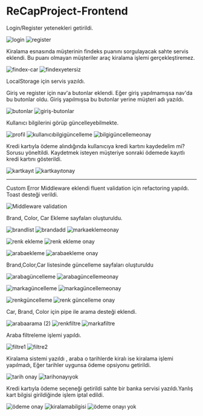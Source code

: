 #  ReCapProject-Frontend
Login/Register yetenekleri getirildi.

![login](https://user-images.githubusercontent.com/55363753/114108220-52d6ca00-98db-11eb-8204-e12100f5634e.png)
![register](https://user-images.githubusercontent.com/55363753/114108254-62561300-98db-11eb-92ee-86a98dcf90e4.png)

 Kiralama esnasında müşterinin findeks puanını sorgulayacak sahte servis eklendi.
 Bu puanı olmayan müşteriler araç kiralama işlemi gerçekleştiremez.
 
 ![findex-car](https://user-images.githubusercontent.com/55363753/114108258-63874000-98db-11eb-982f-30f7f9fcc7ca.png)
 ![findexyetersiz](https://user-images.githubusercontent.com/55363753/114108260-641fd680-98db-11eb-859f-5e2a377de893.png)
 
 LocalStorage için servis yazıldı.
 
 Giriş ve register için nav'a butonlar eklendi.
 Eğer giriş yapılmamışsa nav'da bu butonlar oldu. Giriş yapılmışsa bu butonlar yerine müşteri adı  yazıldı.
 
 ![butonlar](https://user-images.githubusercontent.com/55363753/114108500-de505b00-98db-11eb-898a-c3865650b954.png)
 ![giriş-butonlar](https://user-images.githubusercontent.com/55363753/114108240-5b2f0500-98db-11eb-8ee8-1bb9a2a5c517.png)
 
 Kullanıcı bilgilerini görüp güncelleyebilmekte.
 
 ![profil](https://user-images.githubusercontent.com/55363753/114108261-65510380-98db-11eb-9426-8e722cb7a161.png)
 ![kullanıcıbilgigüncelleme](https://user-images.githubusercontent.com/55363753/114108250-61bd7c80-98db-11eb-9303-0619017bb6aa.png)
 ![bilgigüncellemeonay](https://user-images.githubusercontent.com/55363753/114108596-0d66cc80-98dc-11eb-8bde-e82004ce241b.png)
 
 Kredi kartıyla ödeme alındığında kullanıcıya kredi kartını kaydedelim mi? Sorusu yöneltildi.
 Kaydetmek isteyen müşteriye sonraki ödemede kayıtlı kredi kartını gösterildi.
 
 ![kartkayıt](https://user-images.githubusercontent.com/55363753/114108251-61bd7c80-98db-11eb-8a87-75ed8a819e8d.png)
 ![kartkayıtonay](https://user-images.githubusercontent.com/55363753/114108255-62eea980-98db-11eb-9fef-780f5431a220.png)
 
---------------------------------------------------------------------------------------------------------------------------------------------------------------------------------

Custom Error Middleware eklendi fluent validation için refactoring yapıldı.
Toast desteği verildi.

![Middleware validation](https://user-images.githubusercontent.com/55363753/113518223-99e85680-958d-11eb-907c-82f79b7601df.png)

Brand, Color, Car Ekleme sayfaları oluşturuldu.


![brandlist](https://user-images.githubusercontent.com/55363753/113518217-981e9300-958d-11eb-9dbb-8487543f7203.png)
![brandadd](https://user-images.githubusercontent.com/55363753/113518216-9785fc80-958d-11eb-878f-480c547e9a3f.png)
![markaeklemeonay](https://user-images.githubusercontent.com/55363753/113518219-98b72980-958d-11eb-883a-aaf657264eaf.png)

![renk ekleme](https://user-images.githubusercontent.com/55363753/113518225-9b198380-958d-11eb-8279-04553795c74b.png)
![renk ekleme onay](https://user-images.githubusercontent.com/55363753/113518224-9a80ed00-958d-11eb-8678-264b7ebeb223.png)

![arabaekleme](https://user-images.githubusercontent.com/55363753/113518229-9d7bdd80-958d-11eb-9bfe-21f1a5c4f0f7.png)
![arabaekleme onay](https://user-images.githubusercontent.com/55363753/113518228-9ce34700-958d-11eb-88e2-52214c5c5790.png)


Brand,Color,Car listesinde güncelleme sayfaları oluşturuldu

![arabagüncelleme](https://user-images.githubusercontent.com/55363753/113518230-9e147400-958d-11eb-961a-0f72d1bab2f9.png)
![arabagüncellemeonay](https://user-images.githubusercontent.com/55363753/113518214-9654cf80-958d-11eb-9880-38f161b1793c.png)

![markagüncelleme](https://user-images.githubusercontent.com/55363753/113518220-98b72980-958d-11eb-99cf-12cdb1c5e2fb.png)
![markagüncellemeonay](https://user-images.githubusercontent.com/55363753/113518222-994fc000-958d-11eb-9879-043885eed87e.png)

![renkgüncelleme](https://user-images.githubusercontent.com/55363753/113518227-9bb21a00-958d-11eb-84dc-8fe902b37c58.png)
![renk güncelleme onay](https://user-images.githubusercontent.com/55363753/113518226-9bb21a00-958d-11eb-92bd-07e083fd3b35.png)



Car, Brand, Color için pipe ile arama desteği eklendi.

![arabaarama (2)](https://user-images.githubusercontent.com/55363753/113459421-207e2600-941e-11eb-8d81-bfcbdcbcdc0d.png)
![renkfiltre](https://user-images.githubusercontent.com/55363753/113459415-1eb46280-941e-11eb-8f38-f75162f57ea0.png)
![markafiltre](https://user-images.githubusercontent.com/55363753/113459411-1d833580-941e-11eb-90cc-6e80e80673e6.png)

Araba filtreleme işlemi yapıldı.

![filtre1](https://user-images.githubusercontent.com/55363753/113459424-2116bc80-941e-11eb-8ea9-51d5eef07ccc.png)
![filtre2](https://user-images.githubusercontent.com/55363753/113459425-21af5300-941e-11eb-8817-aec4d82e5af3.png)

Kiralama sistemi yazıldı , araba o tarihlerde kiralı ise kiralama işlemi yapılmadı, Eğer tarihler uygunsa ödeme opsiyonu getirildi.

![tarih onay](https://user-images.githubusercontent.com/55363753/113459416-1f4cf900-941e-11eb-8c9f-eeff357b6233.png)
![tarihonayıyok](https://user-images.githubusercontent.com/55363753/113459417-1fe58f80-941e-11eb-8cf2-b22252e59f04.png)

Kredi kartıyla ödeme seçeneği getirildi sahte bir banka servisi yazıldı.Yanlış kart bilgisi girildiğinde işlem iptal edildi.



![ödeme onay](https://user-images.githubusercontent.com/55363753/113459412-1d833580-941e-11eb-83ad-2c2651c56260.png)
![kiralamabilgisi](https://user-images.githubusercontent.com/55363753/113459408-1c520880-941e-11eb-9761-cc7c03143ab0.png)
![ödeme onayı yok](https://user-images.githubusercontent.com/55363753/113459413-1e1bcc00-941e-11eb-93d5-e1c74e7469e2.png)
